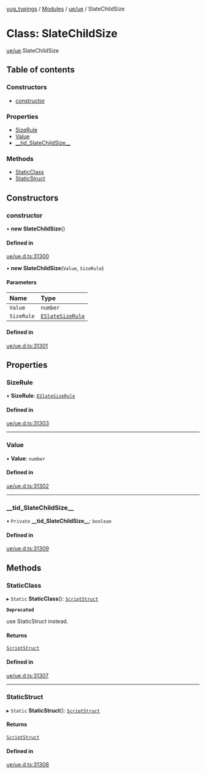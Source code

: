 [yug_typings](../README.md) / [Modules](../modules.md) / [ue/ue](../modules/ue_ue.md) / SlateChildSize

# Class: SlateChildSize

[ue/ue](../modules/ue_ue.md).SlateChildSize

## Table of contents

### Constructors

- [constructor](ue_ue.SlateChildSize.md#constructor)

### Properties

- [SizeRule](ue_ue.SlateChildSize.md#sizerule)
- [Value](ue_ue.SlateChildSize.md#value)
- [\_\_tid\_SlateChildSize\_\_](ue_ue.SlateChildSize.md#__tid_slatechildsize__)

### Methods

- [StaticClass](ue_ue.SlateChildSize.md#staticclass)
- [StaticStruct](ue_ue.SlateChildSize.md#staticstruct)

## Constructors

### constructor

• **new SlateChildSize**()

#### Defined in

[ue/ue.d.ts:31300](https://github.com/YugMetaverse/yug_typings/blob/b7d9b19/ue/ue.d.ts#L31300)

• **new SlateChildSize**(`Value`, `SizeRule`)

#### Parameters

| Name | Type |
| :------ | :------ |
| `Value` | `number` |
| `SizeRule` | [`ESlateSizeRule`](../enums/ue_ue.ESlateSizeRule.md) |

#### Defined in

[ue/ue.d.ts:31301](https://github.com/YugMetaverse/yug_typings/blob/b7d9b19/ue/ue.d.ts#L31301)

## Properties

### SizeRule

• **SizeRule**: [`ESlateSizeRule`](../enums/ue_ue.ESlateSizeRule.md)

#### Defined in

[ue/ue.d.ts:31303](https://github.com/YugMetaverse/yug_typings/blob/b7d9b19/ue/ue.d.ts#L31303)

___

### Value

• **Value**: `number`

#### Defined in

[ue/ue.d.ts:31302](https://github.com/YugMetaverse/yug_typings/blob/b7d9b19/ue/ue.d.ts#L31302)

___

### \_\_tid\_SlateChildSize\_\_

• `Private` **\_\_tid\_SlateChildSize\_\_**: `boolean`

#### Defined in

[ue/ue.d.ts:31309](https://github.com/YugMetaverse/yug_typings/blob/b7d9b19/ue/ue.d.ts#L31309)

## Methods

### StaticClass

▸ `Static` **StaticClass**(): [`ScriptStruct`](ue_ue.ScriptStruct.md)

**`Deprecated`**

use StaticStruct instead.

#### Returns

[`ScriptStruct`](ue_ue.ScriptStruct.md)

#### Defined in

[ue/ue.d.ts:31307](https://github.com/YugMetaverse/yug_typings/blob/b7d9b19/ue/ue.d.ts#L31307)

___

### StaticStruct

▸ `Static` **StaticStruct**(): [`ScriptStruct`](ue_ue.ScriptStruct.md)

#### Returns

[`ScriptStruct`](ue_ue.ScriptStruct.md)

#### Defined in

[ue/ue.d.ts:31308](https://github.com/YugMetaverse/yug_typings/blob/b7d9b19/ue/ue.d.ts#L31308)
